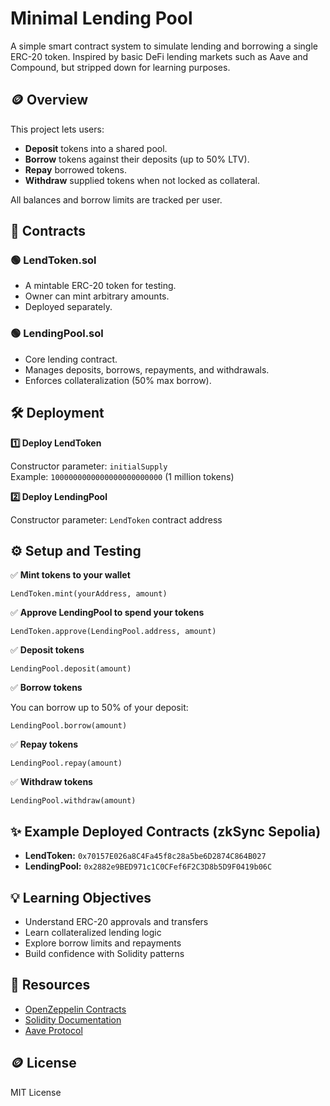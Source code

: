# Minimal Lending Pool

A simple smart contract system to simulate lending and borrowing a single ERC-20 token. Inspired by basic DeFi lending markets such as Aave and Compound, but stripped down for learning purposes.

## 🪙 Overview

This project lets users:

- **Deposit** tokens into a shared pool.
- **Borrow** tokens against their deposits (up to 50% LTV).
- **Repay** borrowed tokens.
- **Withdraw** supplied tokens when not locked as collateral.

All balances and borrow limits are tracked per user.

## 📂 Contracts

### 🟢 LendToken.sol
- A mintable ERC-20 token for testing.
- Owner can mint arbitrary amounts.
- Deployed separately.

### 🟢 LendingPool.sol
- Core lending contract.
- Manages deposits, borrows, repayments, and withdrawals.
- Enforces collateralization (50% max borrow).

## 🛠️ Deployment

**1️⃣ Deploy LendToken**

Constructor parameter: `initialSupply`  
Example: `1000000000000000000000000` (1 million tokens)

**2️⃣ Deploy LendingPool**

Constructor parameter: `LendToken` contract address

## ⚙️ Setup and Testing

✅ **Mint tokens to your wallet**
```
LendToken.mint(yourAddress, amount)
```

✅ **Approve LendingPool to spend your tokens**
```
LendToken.approve(LendingPool.address, amount)
```

✅ **Deposit tokens**
```
LendingPool.deposit(amount)
```

✅ **Borrow tokens**

You can borrow up to 50% of your deposit:
```
LendingPool.borrow(amount)
```

✅ **Repay tokens**
```
LendingPool.repay(amount)
```

✅ **Withdraw tokens**
```
LendingPool.withdraw(amount)
```

## ✨ Example Deployed Contracts (zkSync Sepolia)

- **LendToken:** `0x70157E026a8C4Fa45f8c28a5be6D2874C864B027`
- **LendingPool:** `0x2882e9BED971c1C0CFef6F2C3D8b5D9F0419b06C`

## 💡 Learning Objectives

- Understand ERC-20 approvals and transfers  
- Learn collateralized lending logic  
- Explore borrow limits and repayments  
- Build confidence with Solidity patterns

## 📎 Resources

- [OpenZeppelin Contracts](https://docs.openzeppelin.com/contracts/)
- [Solidity Documentation](https://docs.soliditylang.org/)
- [Aave Protocol](https://aave.com)

## 🪙 License

MIT License
